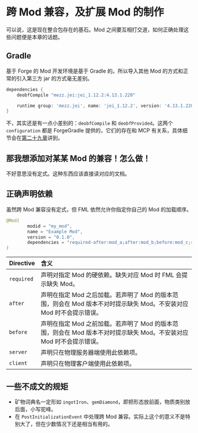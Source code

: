 # 跨 Mod 兼容，及扩展 Mod 的制作

可以说，这是现在整合包存在的基石。Mod 之间要互相打交道，如何正确处理这些问题便是本章的话题。

## Gradle

基于 Forge 的 Mod 开发环境是基于 Gradle 的。所以导入其他 Mod 的方式和正常的引入第三方 jar 的方式毫无差别。

```groovy
dependencies {
    deobfCompile "mezz.jei:jei_1.12.2:4.13.1.220"

    runtime group: 'mezz.jei', name: 'jei_1.12.2', version: '4.13.1.220'
}
```

不，其实还是有一点小差别的：`deobfCompile` 和 `deobfProvided`。这两个 `configuration` 都是 ForgeGradle 提供的，它们的存在和 MCP 有关系，具体细节会在[第二十九章](../chapter-29/index.md)讲到。

## 那我想添加对某某 Mod 的兼容！怎么做！

不好意思没有定式。这种东西应该直接读对应的文档。

## 正确声明依赖

虽然跨 Mod 兼容没有定式，但 FML 依然允许你指定你自己的 Mod 的加载顺序。

```java
@Mod(
        modid = "my_mod",
        name = "Example Mod",
        version = "0.1.0",
        dependencies = "required-after:mod_a;after:mod_b;before:mod_c;required-client:mod_d"
)
```

<!-- https://github.com/MinecraftForge/MinecraftForge/pull/4403 -->
<!-- TODO 这样解释未免太粗暴了 -->

|Directive|含义|
|:------|:------|
|`required`|声明对指定 Mod 的硬依赖。缺失对应 Mod 时 FML 会提示缺失 Mod。|
|`after`|声明在指定 Mod 之后加载。若声明了 Mod 的版本范围，则会在 Mod 版本不对时提示缺失 Mod。不安装对应 Mod 时不会提示错误。|
|`before`|声明在指定 Mod 之前加载。若声明了 Mod 的版本范围，则会在 Mod 版本不对时提示缺失 Mod。不安装对应 Mod 时不会提示错误。|
|`server`|声明只在物理服务器端使用此依赖项。|
|`client`|声明只在物理客户端使用此依赖项。|

## 一些不成文的规矩

  * 矿物词典名一定形如 `ingotIron`、`gemDiamond`，即把形态放前面，物质类别放后面，小写驼峰。
  * 在 `PostInitializationEvent` 中处理跨 Mod 兼容。实际上这个的意义不是特别大了，但在少数情况下还是相当有用的。
